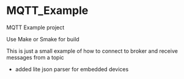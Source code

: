 # MQTT_Example
MQTT Example project

Use Make or Smake for build<br>

This is just a small example of how to connect to broker and receive messages from a topic

* added lite json parser for embedded devices
